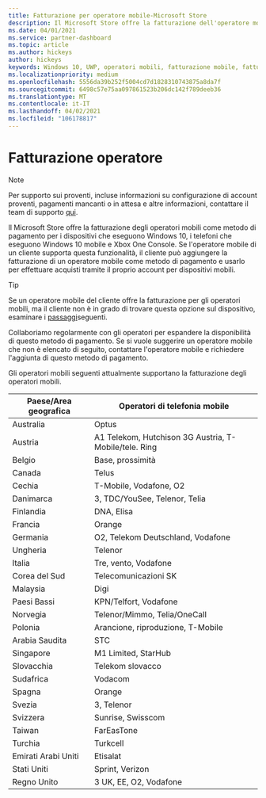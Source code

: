 ```yaml
---
title: Fatturazione per operatore mobile-Microsoft Store
description: Il Microsoft Store offre la fatturazione dell'operatore mobile come metodo di pagamento per gli operatori mobili che supportano questa funzionalità.
ms.date: 04/01/2021
ms.service: partner-dashboard
ms.topic: article
ms.author: hickeys
author: hickeys
keywords: Windows 10, UWP, operatori mobili, fatturazione mobile, fatturazione operatore mobile
ms.localizationpriority: medium
ms.openlocfilehash: 5556da39b252f5004cd7d1828310743875a8da7f
ms.sourcegitcommit: 6498c57e75aa097861523b206dc142f789deeb36
ms.translationtype: MT
ms.contentlocale: it-IT
ms.lasthandoff: 04/02/2021
ms.locfileid: "106178817"
---
```

# <a name="mobile-operator-billing"></a>Fatturazione operatore

> [!NOTE]
> Per supporto sui proventi, incluse informazioni su configurazione di account proventi, pagamenti mancanti o in attesa e altre informazioni, contattare il team di supporto [qui](https://developer.microsoft.com/windows/support).

Il Microsoft Store offre la fatturazione degli operatori mobili come metodo di pagamento per i dispositivi che eseguono Windows 10, i telefoni che eseguono Windows 10 mobile e Xbox One Console. Se l'operatore mobile di un cliente supporta questa funzionalità, il cliente può aggiungere la fatturazione di un operatore mobile come metodo di pagamento e usarlo per effettuare acquisti tramite il proprio account per dispositivi mobili.

> [!TIP]
>  Se un operatore mobile del cliente offre la fatturazione per gli operatori mobili, ma il cliente non è in grado di trovare questa opzione sul dispositivo, esaminare i [passaggi](https://support.microsoft.com/instantanswers/b25d6dd6-fb8b-3710-1e13-4d30eb01b51f)seguenti.

Collaboriamo regolarmente con gli operatori per espandere la disponibilità di questo metodo di pagamento. Se si vuole suggerire un operatore mobile che non è elencato di seguito, contattare l'operatore mobile e richiedere l'aggiunta di questo metodo di pagamento.

Gli operatori mobili seguenti attualmente supportano la fatturazione degli operatori mobili.

| Paese/Area geografica       | Operatori di telefonia mobile                                        |
|----------------------|---------------------------------------------------------|
| Australia            | Optus                                                   |
| Austria              | A1 Telekom, Hutchison 3G Austria, T-Mobile/tele. Ring  |
| Belgio              | Base, prossimità                                          |
| Canada               | Telus                                                   |
| Cechia              | T-Mobile, Vodafone, O2                                  |
| Danimarca              | 3, TDC/YouSee, Telenor, Telia                         |
| Finlandia              | DNA, Elisa                                              |
| Francia               | Orange                                                  |
| Germania              | O2, Telekom Deutschland, Vodafone                       |
| Ungheria              | Telenor                                                 |
| Italia                | Tre, vento, Vodafone                                     |
| Corea del Sud                | Telecomunicazioni SK                                              |
| Malaysia             | Digi                                                    |
| Paesi Bassi          | KPN/Telfort, Vodafone                                 |
| Norvegia               | Telenor/Mimmo, Telia/OneCall                     |
| Polonia               | Arancione, riproduzione, T-Mobile                                  |
| Arabia Saudita         | STC                                                     |
| Singapore            | M1 Limited, StarHub                                     |
| Slovacchia             | Telekom slovacco                                          |
| Sudafrica         | Vodacom                                                 |
| Spagna                | Orange                                                  |
| Svezia               | 3, Telenor                                              |
| Svizzera          | Sunrise, Swisscom                                       |
| Taiwan               | FarEasTone                                              |
| Turchia               | Turkcell                                                |
| Emirati Arabi Uniti | Etisalat                                                |
| Stati Uniti        | Sprint, Verizon                                         |
| Regno Unito       | 3 UK, EE, O2, Vodafone                                 |
